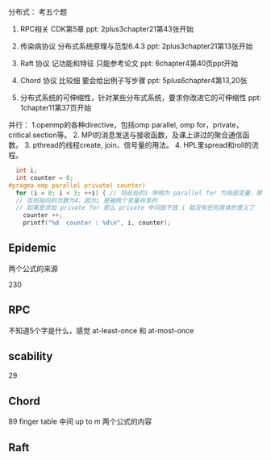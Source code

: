 分布式：
考五个题

1. RPC相关
	CDK第5章
	ppt: 2plus3chapter21第43张开始

2. 传染病协议
	分布式系统原理与范型6.4.3
	ppt: 2plus3chapter21第13张开始
3. Raft 协议  记功能和特征
	只能参考论文
	ppt: 6chapter4第40页ppt开始

4. Chord 协议  比较细 要会给出例子写步骤
	ppt: 5plus6chapter4第13,20张

5. 分布式系统的可伸缩性，针对某些分布式系统，要求你改进它的可伸缩性
	ppt: 1chapter11第37页开始

并行：
1.openmp的各种directive，包括omp parallel, omp for，private，critical section等。
2. MPI的消息发送与接收函数，及课上讲过的聚合通信函数。
3. pthread的线程create, join、信号量的用法。
4. HPL里spread和roll的流程。

```c
  int i;
  int counter = 0;
#pragma omp parallel private( counter)
  for (i = 0; i < 3; ++i) { // 将此处的i 申明为 parallel for 为局部变量，那么执行的次数将会是 6
  // 否则指向的次数为4，因为i 是被两个变量共享的
  // 如果是添加 private for 那么 private 中间放不放 i 就没有任何具体的意义了
    counter ++;
    printf("%d  counter : %d\n", i, counter);
```

## Epidemic
两个公式的来源

230
## RPC
不知道5个字是什么，感觉 at-least-once 和 at-most-once

## scability
29

## Chord
89
finger table 中间 up to m
两个公式的内容

## Raft
